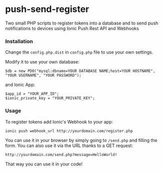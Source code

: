 # push-send-register
Two small PHP scripts to register tokens into a database and to send push notifications to devices using Ionic Push Rest API and Webhooks

### Installation

Change the `config.php.dist` in `config.php` file to use your own settings.

Modify it to use your own database:

```
$db = new PDO("mysql:dbname=YOUR DATABASE NAME;host=YOUR HOSTNAME", "YOUR USERNAME", "YOUR PASSWORD");
```

and Ionic App:

```
$app_id = "YOUR_APP_ID";
$ionic_private_key = "YOUR_PRIVATE_KEY";
```

### Usage

To register tokens add Ionic's Webhook to your app:

```
ionic push webhook_url http://yourdomain.com/register.php
```

You can use it in your browser by simply going to `/send.php` and filling the form.
You can also use it via the URL thanks to a GET request:

```
http://yourdomain.com/send.php?message=HelloWorld!
```

That way you can use it in your code!
